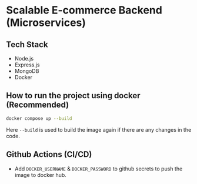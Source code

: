 # Scalable E-commerce Backend (Microservices)

## Tech Stack

- Node.js
- Express.js
- MongoDB
- Docker

## How to run the project using docker (Recommended)

```bash
docker compose up --build
```

Here `--build` is used to build the image again if there are any changes in the code.

## Github Actions (CI/CD)

- Add `DOCKER_USERNAME` & `DOCKER_PASSWORD` to github secrets to push the image to docker hub.
